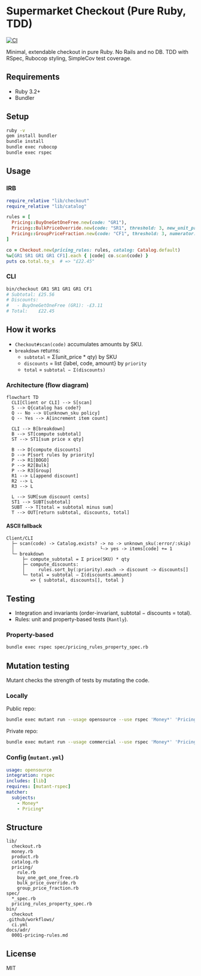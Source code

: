 # Supermarket Checkout (Pure Ruby, TDD)

[![CI](https://github.com/igorcubric/kantox_checkout_app/actions/workflows/ci.yml/badge.svg)](https://github.com/igorcubric/kantox_checkout_app/actions/workflows/ci.yml)

Minimal, extendable checkout in pure Ruby. No Rails and no DB. TDD with RSpec, Rubocop styling, SimpleCov test coverage.

## Requirements
- Ruby 3.2+
- Bundler

## Setup
```bash
ruby -v
gem install bundler
bundle install
bundle exec rubocop
bundle exec rspec
```

## Usage

### IRB
```ruby
require_relative "lib/checkout"
require_relative "lib/catalog"

rules = [
  Pricing::BuyOneGetOneFree.new(code: "GR1"),
  Pricing::BulkPriceOverride.new(code: "SR1", threshold: 3, new_unit_price_cents: 450),
  Pricing::GroupPriceFraction.new(code: "CF1", threshold: 3, numerator: 2, denominator: 3)
]

co = Checkout.new(pricing_rules: rules, catalog: Catalog.default)
%w[GR1 SR1 GR1 GR1 CF1].each { |code| co.scan(code) }
puts co.total.to_s  # => "£22.45"
```

### CLI
```bash
bin/checkout GR1 SR1 GR1 GR1 CF1
# Subtotal: £25.56
# Discounts:
#   - BuyOneGetOneFree (GR1): -£3.11
# Total:    £22.45
```

## How it works
- `Checkout#scan(code)` accumulates amounts by SKU.
- `breakdown` returns:
    - `subtotal` = Σ(unit_price * qty) by SKU
    - `discounts` = list {label, code, amount} by `priority`
    - `total` = `subtotal − Σ(discounts)`

### Architecture (flow diagram)
```mermaid
flowchart TD
  CLI[Client or CLI] --> S[scan]
  S --> Q{catalog has code?}
  Q -- No --> U[unknown_sku policy]
  Q -- Yes --> A[increment item count]

  CLI --> B[breakdown]
  B --> ST[compute subtotal]
  ST --> ST1[sum price x qty]

  B --> D[compute discounts]
  D --> P[sort rules by priority]
  P --> R1[BOGO]
  P --> R2[Bulk]
  P --> R3[Group]
  R1 --> L[append discount]
  R2 --> L
  R3 --> L

  L --> SUM[sum discount cents]
  ST1 --> SUBT[subtotal]
  SUBT --> T[total = subtotal minus sum]
  T --> OUT[return subtotal, discounts, total]
```

#### ASCII fallback
```
Client/CLI
  ├─ scan(code) -> Catalog.exists? -> no -> unknown_sku(:error/:skip)
  │                                └-> yes -> items[code] += 1
  └─ breakdown
      ├─ compute_subtotal = Σ price(SKU) * qty
      ├─ compute_discounts:
      │     rules.sort_by(:priority).each -> discount -> discounts[]
      └─ total = subtotal − Σ(discounts.amount)
         => { subtotal, discounts[], total }
```

## Testing
- Integration and invariants (order-invariant, subtotal − discounts = total).
- Rules: unit and property-based tests (`Rantly`).

### Property-based
```bash
bundle exec rspec spec/pricing_rules_property_spec.rb
```

## Mutation testing
Mutant checks the strength of tests by mutating the code.

### Locally
Public repo:
```bash
bundle exec mutant run --usage opensource --use rspec 'Money*' 'Pricing*'
```
Private repo:
```bash
bundle exec mutant run --usage commercial --use rspec 'Money*' 'Pricing*'
```

### Config (`mutant.yml`)
```yaml
usage: opensource
integration: rspec
includes: [lib]
requires: [mutant-rspec]
matcher:
  subjects:
    - Money*
    - Pricing*
```

## Structure
```
lib/
  checkout.rb
  money.rb
  product.rb
  catalog.rb
  pricing/
    rule.rb
    buy_one_get_one_free.rb
    bulk_price_override.rb
    group_price_fraction.rb
spec/
  *_spec.rb
  pricing_rules_property_spec.rb
bin/
  checkout
.github/workflows/
  ci.yml
docs/adr/
  0001-pricing-rules.md
```

## License
MIT